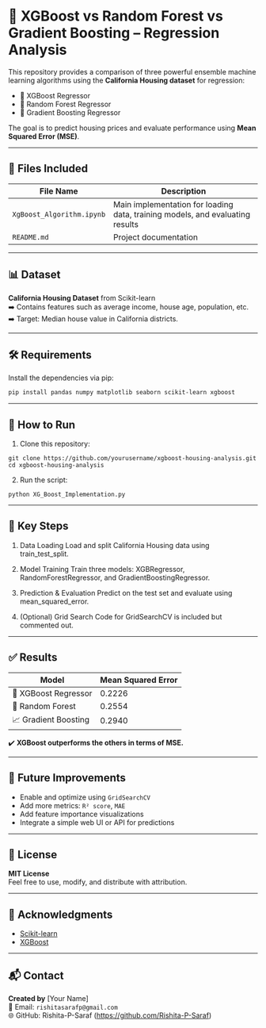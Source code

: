 # 🧠 XGBoost vs Random Forest vs Gradient Boosting – Regression Analysis

This repository provides a comparison of three powerful ensemble machine learning algorithms using the **California Housing dataset** for regression:

- 🔸 XGBoost Regressor  
- 🔸 Random Forest Regressor  
- 🔸 Gradient Boosting Regressor  

The goal is to predict housing prices and evaluate performance using **Mean Squared Error (MSE)**.

---

## 📁 Files Included

| File Name                      | Description                                               |
|-------------------------------|-----------------------------------------------------------|
| `XgBoost_Algorithm.ipynb` | Main implementation for loading data, training models, and evaluating results |
| `README.md`                   | Project documentation                         |

---

## 📊 Dataset

**California Housing Dataset** from Scikit-learn  
➡️ Contains features such as average income, house age, population, etc.  
➡️ Target: Median house value in California districts.

---

## 🛠 Requirements

Install the dependencies via pip:

```bash
pip install pandas numpy matplotlib seaborn scikit-learn xgboost
```
---
## 🚀 How to Run
1. Clone this repository:
```
git clone https://github.com/yourusername/xgboost-housing-analysis.git
cd xgboost-housing-analysis
```
2. Run the script:
```
python XG_Boost_Implementation.py
```
---
## 📌 Key Steps
1. Data Loading
Load and split California Housing data using train_test_split.

2. Model Training
Train three models: XGBRegressor, RandomForestRegressor, and GradientBoostingRegressor.

3. Prediction & Evaluation
Predict on the test set and evaluate using mean_squared_error.

4. (Optional) Grid Search
Code for GridSearchCV is included but commented out.

---

## ✅ Results

| Model                   | Mean Squared Error |
|------------------------|--------------------|
| 🧠 XGBoost Regressor    | 0.2226             |
| 🌲 Random Forest        | 0.2554             |
| 📈 Gradient Boosting    | 0.2940             |

✔️ **XGBoost outperforms the others in terms of MSE.**

---

## 🚧 Future Improvements

- Enable and optimize using `GridSearchCV`
- Add more metrics: `R² score`, `MAE`
- Add feature importance visualizations
- Integrate a simple web UI or API for predictions

---

## 📜 License

**MIT License**  
Feel free to use, modify, and distribute with attribution.

---

## 🙏 Acknowledgments

- [Scikit-learn](https://scikit-learn.org/)
- [XGBoost](https://xgboost.readthedocs.io/)

---

## 📬 Contact

**Created by** [Your Name]  
📧 Email: `rishitasarafp@gmail.com`  
🌐 GitHub: Rishita-P-Saraf (https://github.com/Rishita-P-Saraf)

